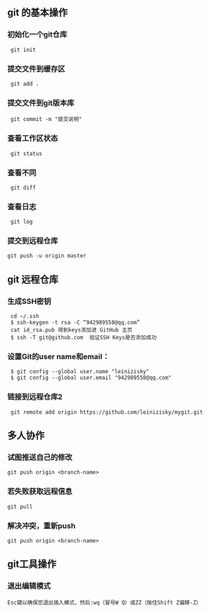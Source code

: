 ##  git 的基本操作

###  初始化一个git仓库
     git init

###  提交文件到缓存区
	 git add . 

### 提交文件到git版本库
	 git commit -m "提交说明" 

### 查看工作区状态
	 git status 

### 查看不同
	 git diff

### 查看日志
	 git log
	 
### 提交到远程仓库
	git push -u origin master


## git 远程仓库
	 
### 生成SSH密钥
     cd ~/.ssh
	 $ ssh-keygen -t rsa -C “942989558@qq.com”
	 cat id_rsa.pub 得到keys添加进 GitHub 主页
	 $ ssh -T git@github.com  验证SSH Keys是否添加成功
	 
### 设置Git的user name和email：
	 $ git config --global user.name "leinizisky"
	 $ git config --global user.email "942989558@qq.com"
	 
###  链接到远程仓库2
     git remote add origin https://github.com/leinizisky/mygit.git


##  多人协作

### 试图推送自己的修改
    git push origin <branch-name>

### 若失败获取远程信息
    git pull

### 解决冲突，重新push
    git push origin <branch-name>




## git工具操作
### 退出编辑模式
    Esc键以确保您退出插入模式，然后:wq（冒号W Q）或ZZ（按住Shift Z偏移-Z）


	 

